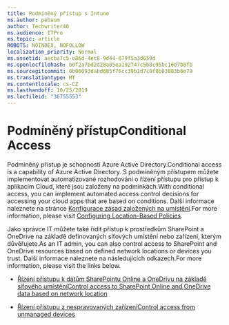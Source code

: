 ```yaml
---
title: Podmíněný přístup s Intune
ms.author: pebaum
author: Techwriter40
ms.audience: ITPro
ms.topic: article
ROBOTS: NOINDEX, NOFOLLOW
localization_priority: Normal
ms.assetid: aecba7c5-e86d-4ec8-9d44-679f5a3d659d
ms.openlocfilehash: b0f2a7bd2d28a05ea192747c5b8c95bc16d7b8fb
ms.sourcegitcommit: 0b06093dabd685f76cc39b1d7c0f8b03883b6e79
ms.translationtype: MT
ms.contentlocale: cs-CZ
ms.lasthandoff: 10/25/2019
ms.locfileid: "36755553"
---
```

# <a name="conditional-access"></a><span data-ttu-id="aff87-102">Podmíněný přístup</span><span class="sxs-lookup"><span data-stu-id="aff87-102">Conditional Access</span></span>

<span data-ttu-id="aff87-103">Podmíněný přístup je schopností Azure Active Directory.</span><span class="sxs-lookup"><span data-stu-id="aff87-103">Conditional access is a capability of Azure Active Directory.</span></span> <span data-ttu-id="aff87-104">S podmíněným přístupem můžete implementovat automatizované rozhodování o řízení přístupu pro přístup k aplikacím Cloud, které jsou založeny na podmínkách.</span><span class="sxs-lookup"><span data-stu-id="aff87-104">With conditional access, you can implement automated access control decisions for accessing your cloud apps that are based on conditions.</span></span> <span data-ttu-id="aff87-105">Další informace naleznete na stránce [Konfigurace zásad založených na umístění](https://docs.microsoft.com/azure/active-directory/conditional-access/overview).</span><span class="sxs-lookup"><span data-stu-id="aff87-105">For more information, please visit [Configuring Location-Based Policies](https://docs.microsoft.com/azure/active-directory/conditional-access/overview).</span></span>

<span data-ttu-id="aff87-106">Jako správce IT můžete také řídit přístup k prostředkům SharePoint a OneDrive na základě definovaných síťových umístění nebo zařízení, kterým důvěřujete.</span><span class="sxs-lookup"><span data-stu-id="aff87-106">As an IT admin, you can also control access to SharePoint and OneDrive resources based on defined network locations or devices you trust.</span></span> <span data-ttu-id="aff87-107">Další informace naleznete na následujících odkazech.</span><span class="sxs-lookup"><span data-stu-id="aff87-107">For more information, please visit the links below.</span></span>

- [<span data-ttu-id="aff87-108">Řízení přístupu k datům SharePointu Online a OneDrivu na základě síťového umístění</span><span class="sxs-lookup"><span data-stu-id="aff87-108">Control access to SharePoint Online and OneDrive data based on network location</span></span>](https://docs.microsoft.com/sharepoint/control-access-based-on-network-location)

- [<span data-ttu-id="aff87-109">Řízení přístupu z nespravovaných zařízení</span><span class="sxs-lookup"><span data-stu-id="aff87-109">Control access from unmanaged devices</span></span>](https://docs.microsoft.com/sharepoint/control-access-from-unmanaged-devices)

